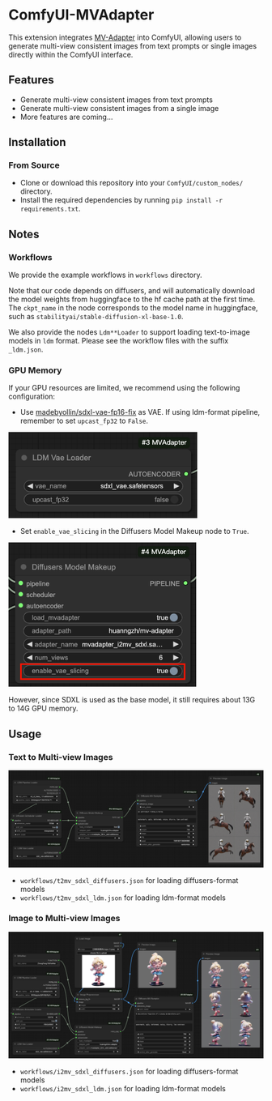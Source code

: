 # ComfyUI-MVAdapter

This extension integrates [MV-Adapter](https://github.com/huanngzh/MV-Adapter) into ComfyUI, allowing users to generate multi-view consistent images from text prompts or single images directly within the ComfyUI interface.

## Features

* Generate multi-view consistent images from text prompts
* Generate multi-view consistent images from a single image
* More features are coming...

## Installation

### From Source

* Clone or download this repository into your `ComfyUI/custom_nodes/` directory.
* Install the required dependencies by running `pip install -r requirements.txt`.

## Notes

### Workflows

We provide the example workflows in `workflows` directory.

Note that our code depends on diffusers, and will automatically download the model weights from huggingface to the hf cache path at the first time. The `ckpt_name` in the node corresponds to the model name in huggingface, such as `stabilityai/stable-diffusion-xl-base-1.0`.

We also provide the nodes `Ldm**Loader` to support loading text-to-image models in `ldm` format. Please see the workflow files with the suffix `_ldm.json`.

### GPU Memory

If your GPU resources are limited, we recommend using the following configuration:

* Use [madebyollin/sdxl-vae-fp16-fix](https://huggingface.co/madebyollin/sdxl-vae-fp16-fix) as VAE. If using ldm-format pipeline, remember to set `upcast_fp32` to `False`.

![upcast_fp32_to_false](assets/comfyui_ldm_vae.png)

* Set `enable_vae_slicing` in the Diffusers Model Makeup node to `True`.

![enable_vae_slicing](assets/comfyui_model_makeup.png)

However, since SDXL is used as the base model, it still requires about 13G to 14G GPU memory.

## Usage

### Text to Multi-view Images

![comfyui_t2mv](assets/comfyui_t2mv.png)

* `workflows/t2mv_sdxl_diffusers.json` for loading diffusers-format models
* `workflows/t2mv_sdxl_ldm.json` for loading ldm-format models

### Image to Multi-view Images

![comfyui_i2mv](assets/comfyui_i2mv.png)

* `workflows/i2mv_sdxl_diffusers.json` for loading diffusers-format models
* `workflows/i2mv_sdxl_ldm.json` for loading ldm-format models
